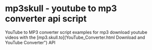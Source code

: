 # mp3skull - youtube to mp3 converter api script
YouTube to MP3 converter script examples for mp3 download youtube videos with the [mp3.skull.to](YouTube_Converter.html Download and YouTube Converter") API
